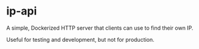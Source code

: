 # ip-api

A simple, Dockerized HTTP server that clients can use to find their own IP.

Useful for testing and development, but not for production.
